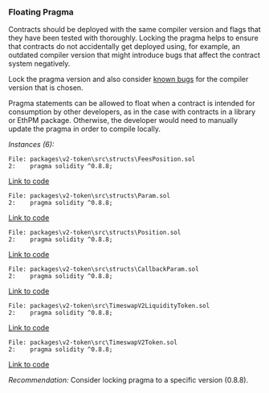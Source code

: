 ### Floating Pragma
Contracts should be deployed with the same compiler version and flags that they have been tested with thoroughly. Locking the pragma helps to ensure that contracts do not accidentally get deployed using, for example, an outdated compiler version that might introduce bugs that affect the contract system negatively.

Lock the pragma version and also consider [known bugs](https://github.com/ethereum/solidity/releases) for the compiler version that is chosen.

Pragma statements can be allowed to float when a contract is intended for consumption by other developers, as in the case with contracts in a library or EthPM package. Otherwise, the developer would need to manually update the pragma in order to compile locally.

*Instances (6):*
```
File: packages\v2-token\src\structs\FeesPosition.sol
2:    pragma solidity ^0.8.8;
```
[Link to code](https://github.com/code-423n4/2023-01-timeswap/blob/main/packages/v2-token/src/structs/FeesPosition.sol)
```
File: packages\v2-token\src\structs\Param.sol
2:    pragma solidity ^0.8.8;
```
[Link to code](https://github.com/code-423n4/2023-01-timeswap/blob/main/packages/v2-token/src/structs/Param.sol)
```
File: packages\v2-token\src\structs\Position.sol
2:    pragma solidity ^0.8.8;
```
[Link to code](https://github.com/code-423n4/2023-01-timeswap/blob/main/packages/v2-token/src/structs/Position.sol)
```
File: packages\v2-token\src\structs\CallbackParam.sol
2:    pragma solidity ^0.8.8;
```
[Link to code](https://github.com/code-423n4/2023-01-timeswap/blob/main/packages/v2-token/src/structs/CallbackParam.sol)
```
File: packages\v2-token\src\TimeswapV2LiquidityToken.sol
2:    pragma solidity ^0.8.8;
```
[Link to code](https://github.com/code-423n4/2023-01-timeswap/blob/main/packages/v2-token/src/TimeswapV2LiquidityToken.sol)
```
File: packages\v2-token\src\TimeswapV2Token.sol
2:    pragma solidity ^0.8.8;
```
[Link to code](https://github.com/code-423n4/2023-01-timeswap/blob/main/packages/v2-token/src/TimeswapV2Token.sol)

*Recommendation:*
Consider locking pragma to a specific version (0.8.8).
